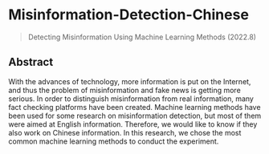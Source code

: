 # Misinformation-Detection-Chinese
> Detecting Misinformation Using Machine Learning Methods
(2022.8)

## Abstract
With the advances of technology, more information is put on the Internet, and thus the problem of misinformation and fake news is getting more serious. 
In order to distinguish misinformation from real information, many fact checking platforms have been created. 
Machine learning methods have been used for some research on misinformation detection, but most of them were aimed at English information. 
Therefore, we would like to know if they also work on Chinese information. In this research, we chose the most common machine learning methods to conduct the experiment.